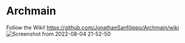# Archmain
Follow the Wiki! https://github.com/JonathanSanfilippo/Archmain/wiki
![Screenshot from 2022-08-04 21-52-50](https://user-images.githubusercontent.com/103053714/182951115-81997e42-f4f3-4ce0-87b6-fa2fcacba036.png)





